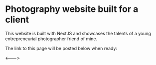 # Photography website built for a client

This website is built with NextJS and showcases the talents of a young entrepreneurial photographer friend of mine. 

The link to this page will be posted below when ready:

<--->
